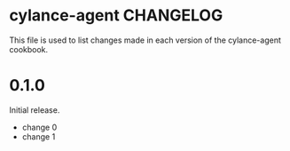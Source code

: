 # cylance-agent CHANGELOG

This file is used to list changes made in each version of the cylance-agent cookbook.

# 0.1.0

Initial release.

- change 0
- change 1

